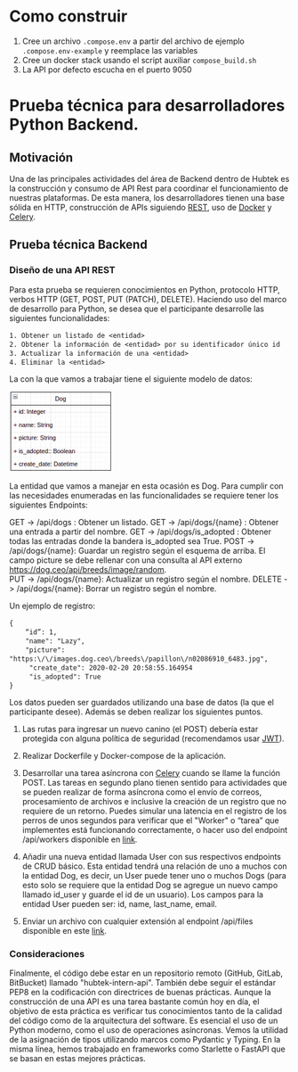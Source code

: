 # Como construir

1. Cree un archivo `.compose.env` a partir del archivo de ejemplo `.compose.env-example` y reemplace las variables
2. Cree un docker stack usando el script auxiliar `compose_build.sh`
3. La API por defecto escucha en el puerto 9050

# Prueba técnica para desarrolladores Python Backend.

## Motivación

Una de las principales actividades del área de Backend dentro de Hubtek es la construcción y consumo de API Rest para coordinar el funcionamiento de nuestras plataformas. De esta manera, los
desarrolladores tienen una base sólida en HTTP, construcción de APIs siguiendo [REST](https://restfulapi.net/), uso de [Docker](https://www.docker.com/) y [Celery](https://docs.celeryproject.org/en/stable/).

## Prueba técnica Backend

### Diseño de una API REST

Para esta prueba se requieren conocimientos en Python, protocolo HTTP, verbos HTTP (GET, POST, PUT (PATCH), DELETE). Haciendo uso del marco de desarrollo para Python, se desea que el participante
desarrolle las siguientes funcionalidades:

    1. Obtener un listado de <entidad>
    2. Obtener la información de <entidad> por su identificador único id
    3. Actualizar la información de una <entidad>
    4. Eliminar la <entidad>

La <entidad> con la que vamos a trabajar tiene el siguiente modelo de datos:

![img.png](img.png)

La entidad que vamos a manejar en esta ocasión es Dog. Para cumplir con las necesidades enumeradas en las funcionalidades se requiere tener los siguientes Endpoints:

GET -> /api/dogs : Obtener un listado. GET -> /api/dogs/{name} : Obtener una entrada a partir del nombre. GET -> /api/dogs/is_adopted : Obtener todas las entradas donde la bandera is_adopted sea True.
POST -> /api/dogs/{name}: Guardar un registro según el esquema de arriba. El campo picture se debe rellenar con una consulta al API externo https://dog.ceo/api/breeds/image/random.  
PUT ->  /api/dogs/{name}: Actualizar un registro según el nombre. DELETE -> /api/dogs/{name}: Borrar un registro según el nombre.

Un ejemplo de registro:

```
{
    “id”: 1,
    "name": "Lazy",
    "picture": "https:\/\/images.dog.ceo\/breeds\/papillon\/n02086910_6483.jpg",
     "create_date": 2020-02-20 20:58:55.164954
     "is_adopted": True
}
```

Los datos pueden ser guardados utilizando una base de datos (la que el participante desee). Además se deben realizar los siguientes puntos.

1) Las rutas para ingresar un nuevo canino (el POST) debería estar protegida con alguna política de seguridad (recomendamos usar [JWT](https://fastapi.tiangolo.com/tutorial/security/oauth2-jwt/)).

2) Realizar Dockerfile y Docker-compose de la aplicación.

3) Desarrollar una tarea asíncrona con [Celery](https://grega.xyz/2019/07/fastapi-and-celery/) cuando se llame la función POST. Las tareas en segundo plano tienen sentido para actividades que se pueden realizar de forma asíncrona como el envío de
   correos, procesamiento de archivos e inclusive la creación de un registro que no requiere de un retorno. Puedes simular una latencia en el registro de los perros de unos segundos para verificar que
   el "Worker" o “tarea” que implementes está funcionando correctamente, o hacer uso del endpoint /api/workers disponible en [link](https://gttb.guane.dev/docs).

4) Añadir una nueva entidad llamada User con sus respectivos endpoints de CRUD básico. Esta entidad tendrá una relación de uno a muchos con la entidad Dog, es decir, un User puede tener uno o muchos
   Dogs (para esto solo se requiere que la entidad Dog se agregue un nuevo campo llamado id_user y guarde el id de un usuario). Los campos para la entidad User pueden ser: id, name, last_name, email.

5) Enviar un archivo con cualquier extensión al endpoint /api/files disponible en este [link](https://gttb.guane.dev/docs).

### Consideraciones

Finalmente, el código debe estar en un repositorio remoto (GitHub, GitLab, BitBucket) llamado "hubtek-intern-api". También debe seguir el estándar PEP8 en la codificación con directrices de buenas
prácticas. Aunque la construcción de una API es una tarea bastante común hoy en día, el objetivo de esta práctica es verificar tus conocimientos tanto de la calidad del código como de la arquitectura
del software. Es esencial el uso de un Python moderno, como el uso de operaciones asíncronas. Vemos la utilidad de la asignación de tipos utilizando marcos como Pydantic y Typing. En la misma línea,
hemos trabajado en frameworks como Starlette o FastAPI que se basan en estas mejores prácticas.